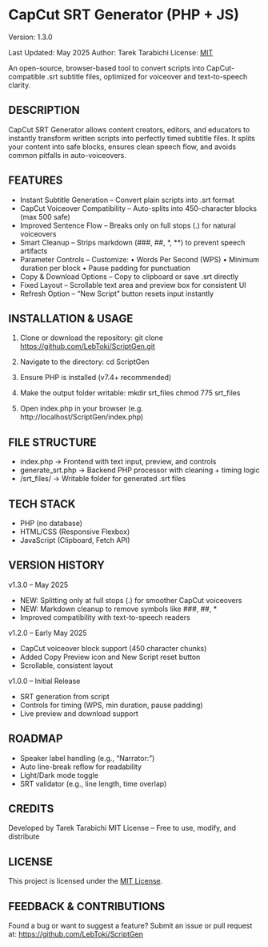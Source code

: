 CapCut SRT Generator (PHP + JS)
===============================

Version: 1.3.0

Last Updated: May 2025
Author: Tarek Tarabichi
License: [MIT](LICENSE)

An open-source, browser-based tool to convert scripts into CapCut-compatible .srt subtitle files, optimized for voiceover and text-to-speech clarity.

DESCRIPTION
-----------
CapCut SRT Generator allows content creators, editors, and educators to instantly transform written scripts into perfectly timed subtitle files. It splits your content into safe blocks, ensures clean speech flow, and avoids common pitfalls in auto-voiceovers.

FEATURES
--------
- Instant Subtitle Generation – Convert plain scripts into .srt format
- CapCut Voiceover Compatibility – Auto-splits into 450-character blocks (max 500 safe)
- Improved Sentence Flow – Breaks only on full stops (.) for natural voiceovers
- Smart Cleanup – Strips markdown (###, ##, *, **) to prevent speech artifacts
- Parameter Controls – Customize:
    • Words Per Second (WPS)
    • Minimum duration per block
    • Pause padding for punctuation
- Copy & Download Options – Copy to clipboard or save .srt directly
- Fixed Layout – Scrollable text area and preview box for consistent UI
- Refresh Option – “New Script” button resets input instantly

INSTALLATION & USAGE
---------------------
1. Clone or download the repository:
   git clone https://github.com/LebToki/ScriptGen.git

2. Navigate to the directory:
   cd ScriptGen

3. Ensure PHP is installed (v7.4+ recommended)

4. Make the output folder writable:
   mkdir srt_files
   chmod 775 srt_files

5. Open index.php in your browser (e.g. http://localhost/ScriptGen/index.php)

FILE STRUCTURE
--------------
- index.php        → Frontend with text input, preview, and controls
- generate_srt.php → Backend PHP processor with cleaning + timing logic
- /srt_files/      → Writable folder for generated .srt files

TECH STACK
----------
- PHP (no database)
- HTML/CSS (Responsive Flexbox)
- JavaScript (Clipboard, Fetch API)

VERSION HISTORY
---------------
v1.3.0 – May 2025
- NEW: Splitting only at full stops (.) for smoother CapCut voiceovers
- NEW: Markdown cleanup to remove symbols like ###, ##, *
- Improved compatibility with text-to-speech readers

v1.2.0 – Early May 2025
- CapCut voiceover block support (450 character chunks)
- Added Copy Preview icon and New Script reset button
- Scrollable, consistent layout

v1.0.0 – Initial Release
- SRT generation from script
- Controls for timing (WPS, min duration, pause padding)
- Live preview and download support

ROADMAP
-------
- Speaker label handling (e.g., “Narrator:”)
- Auto line-break reflow for readability
- Light/Dark mode toggle
- SRT validator (e.g., line length, time overlap)

CREDITS
-------
Developed by Tarek Tarabichi
MIT License – Free to use, modify, and distribute

LICENSE
-------
This project is licensed under the [MIT License](LICENSE).

FEEDBACK & CONTRIBUTIONS
-------------------------
Found a bug or want to suggest a feature?
Submit an issue or pull request at:
https://github.com/LebToki/ScriptGen
